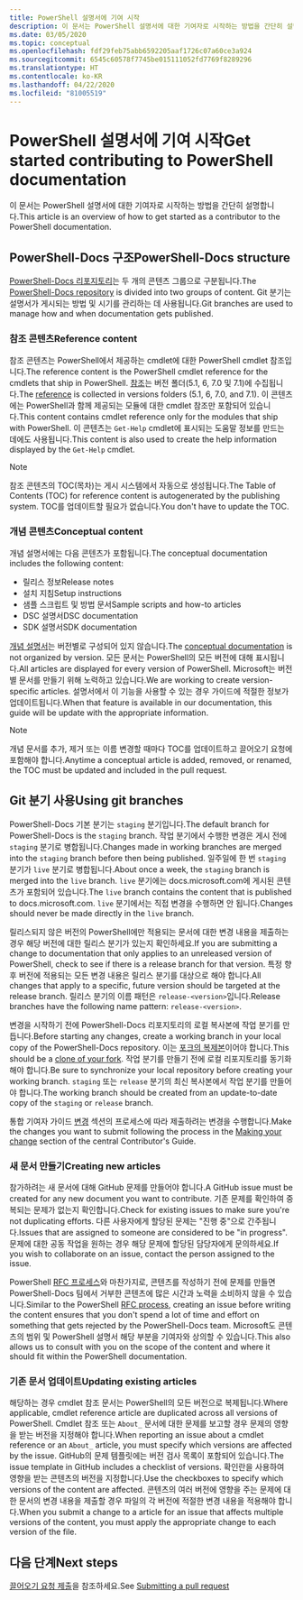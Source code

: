 ```yaml
---
title: PowerShell 설명서에 기여 시작
description: 이 문서는 PowerShell 설명서에 대한 기여자로 시작하는 방법을 간단히 설명합니다.
ms.date: 03/05/2020
ms.topic: conceptual
ms.openlocfilehash: fdf29feb75abb6592205aaf1726c07a60ce3a924
ms.sourcegitcommit: 6545c60578f7745be015111052fd7769f8289296
ms.translationtype: HT
ms.contentlocale: ko-KR
ms.lasthandoff: 04/22/2020
ms.locfileid: "81005519"
---
```

# <a name="get-started-contributing-to-powershell-documentation"></a><span data-ttu-id="974eb-103">PowerShell 설명서에 기여 시작</span><span class="sxs-lookup"><span data-stu-id="974eb-103">Get started contributing to PowerShell documentation</span></span>

<span data-ttu-id="974eb-104">이 문서는 PowerShell 설명서에 대한 기여자로 시작하는 방법을 간단히 설명합니다.</span><span class="sxs-lookup"><span data-stu-id="974eb-104">This article is an overview of how to get started as a contributor to the PowerShell documentation.</span></span>

## <a name="powershell-docs-structure"></a><span data-ttu-id="974eb-105">PowerShell-Docs 구조</span><span class="sxs-lookup"><span data-stu-id="974eb-105">PowerShell-Docs structure</span></span>

<span data-ttu-id="974eb-106">[PowerShell-Docs 리포지토리][psdocs]는 두 개의 콘텐츠 그룹으로 구분됩니다.</span><span class="sxs-lookup"><span data-stu-id="974eb-106">The [PowerShell-Docs repository][psdocs] is divided into two groups of content.</span></span> <span data-ttu-id="974eb-107">Git 분기는 설명서가 게시되는 방법 및 시기를 관리하는 데 사용됩니다.</span><span class="sxs-lookup"><span data-stu-id="974eb-107">Git branches are used to manage how and when documentation gets published.</span></span>

### <a name="reference-content"></a><span data-ttu-id="974eb-108">참조 콘텐츠</span><span class="sxs-lookup"><span data-stu-id="974eb-108">Reference content</span></span>

<span data-ttu-id="974eb-109">참조 콘텐츠는 PowerShell에서 제공하는 cmdlet에 대한 PowerShell cmdlet 참조입니다.</span><span class="sxs-lookup"><span data-stu-id="974eb-109">The reference content is the PowerShell cmdlet reference for the cmdlets that ship in PowerShell.</span></span>
<span data-ttu-id="974eb-110">[참조][ref]는 버전 폴더(5.1, 6, 7.0 및 7.1)에 수집됩니다.</span><span class="sxs-lookup"><span data-stu-id="974eb-110">The [reference][ref] is collected in versions folders (5.1, 6, 7.0, and 7.1).</span></span> <span data-ttu-id="974eb-111">이 콘텐츠에는 PowerShell과 함께 제공되는 모듈에 대한 cmdlet 참조만 포함되어 있습니다.</span><span class="sxs-lookup"><span data-stu-id="974eb-111">This content contains cmdlet reference only for the modules that ship with PowerShell.</span></span> <span data-ttu-id="974eb-112">이 콘텐츠는 `Get-Help` cmdlet에 표시되는 도움말 정보를 만드는 데에도 사용됩니다.</span><span class="sxs-lookup"><span data-stu-id="974eb-112">This content is also used to create the help information displayed by the `Get-Help` cmdlet.</span></span>

> [!NOTE]
> <span data-ttu-id="974eb-113">참조 콘텐츠의 TOC(목차)는 게시 시스템에서 자동으로 생성됩니다.</span><span class="sxs-lookup"><span data-stu-id="974eb-113">The Table of Contents (TOC) for reference content is autogenerated by the publishing system.</span></span> <span data-ttu-id="974eb-114">TOC를 업데이트할 필요가 없습니다.</span><span class="sxs-lookup"><span data-stu-id="974eb-114">You don't have to update the TOC.</span></span>

### <a name="conceptual-content"></a><span data-ttu-id="974eb-115">개념 콘텐츠</span><span class="sxs-lookup"><span data-stu-id="974eb-115">Conceptual content</span></span>

<span data-ttu-id="974eb-116">개념 설명서에는 다음 콘텐츠가 포함됩니다.</span><span class="sxs-lookup"><span data-stu-id="974eb-116">The conceptual documentation includes the following content:</span></span>

- <span data-ttu-id="974eb-117">릴리스 정보</span><span class="sxs-lookup"><span data-stu-id="974eb-117">Release notes</span></span>
- <span data-ttu-id="974eb-118">설치 지침</span><span class="sxs-lookup"><span data-stu-id="974eb-118">Setup instructions</span></span>
- <span data-ttu-id="974eb-119">샘플 스크립트 및 방법 문서</span><span class="sxs-lookup"><span data-stu-id="974eb-119">Sample scripts and how-to articles</span></span>
- <span data-ttu-id="974eb-120">DSC 설명서</span><span class="sxs-lookup"><span data-stu-id="974eb-120">DSC documentation</span></span>
- <span data-ttu-id="974eb-121">SDK 설명서</span><span class="sxs-lookup"><span data-stu-id="974eb-121">SDK documentation</span></span>

<span data-ttu-id="974eb-122">[개념 설명서][conceptual]는 버전별로 구성되어 있지 않습니다.</span><span class="sxs-lookup"><span data-stu-id="974eb-122">The [conceptual documentation][conceptual] is not organized by version.</span></span> <span data-ttu-id="974eb-123">모든 문서는 PowerShell의 모든 버전에 대해 표시됩니다.</span><span class="sxs-lookup"><span data-stu-id="974eb-123">All articles are displayed for every version of PowerShell.</span></span> <span data-ttu-id="974eb-124">Microsoft는 버전별 문서를 만들기 위해 노력하고 있습니다.</span><span class="sxs-lookup"><span data-stu-id="974eb-124">We are working to create version-specific articles.</span></span> <span data-ttu-id="974eb-125">설명서에서 이 기능을 사용할 수 있는 경우 가이드에 적절한 정보가 업데이트됩니다.</span><span class="sxs-lookup"><span data-stu-id="974eb-125">When that feature is available in our documentation, this guide will be update with the appropriate information.</span></span>

> [!NOTE]
> <span data-ttu-id="974eb-126">개념 문서를 추가, 제거 또는 이름 변경할 때마다 TOC를 업데이트하고 끌어오기 요청에 포함해야 합니다.</span><span class="sxs-lookup"><span data-stu-id="974eb-126">Anytime a conceptual article is added, removed, or renamed, the TOC must be updated and included in the pull request.</span></span>

## <a name="using-git-branches"></a><span data-ttu-id="974eb-127">Git 분기 사용</span><span class="sxs-lookup"><span data-stu-id="974eb-127">Using git branches</span></span>

<span data-ttu-id="974eb-128">PowerShell-Docs 기본 분기는 `staging` 분기입니다.</span><span class="sxs-lookup"><span data-stu-id="974eb-128">The default branch for PowerShell-Docs is the `staging` branch.</span></span> <span data-ttu-id="974eb-129">작업 분기에서 수행한 변경은 게시 전에 `staging` 분기로 병합됩니다.</span><span class="sxs-lookup"><span data-stu-id="974eb-129">Changes made in working branches are merged into the `staging` branch before then being published.</span></span> <span data-ttu-id="974eb-130">일주일에 한 번 `staging` 분기가 `live` 분기로 병합됩니다.</span><span class="sxs-lookup"><span data-stu-id="974eb-130">About once a week, the `staging` branch is merged into the `live` branch.</span></span> <span data-ttu-id="974eb-131">`live` 분기에는 docs.microsoft.com에 게시된 콘텐츠가 포함되어 있습니다.</span><span class="sxs-lookup"><span data-stu-id="974eb-131">The `live` branch contains the content that is published to docs.microsoft.com.</span></span> <span data-ttu-id="974eb-132">`live` 분기에서는 직접 변경을 수행하면 안 됩니다.</span><span class="sxs-lookup"><span data-stu-id="974eb-132">Changes should never be made directly in the `live` branch.</span></span>

<span data-ttu-id="974eb-133">릴리스되지 않은 버전의 PowerShell에만 적용되는 문서에 대한 변경 내용을 제출하는 경우 해당 버전에 대한 릴리스 분기가 있는지 확인하세요.</span><span class="sxs-lookup"><span data-stu-id="974eb-133">If you are submitting a change to documentation that only applies to an unreleased version of PowerShell, check to see if there is a release branch for that version.</span></span> <span data-ttu-id="974eb-134">특정 향후 버전에 적용되는 모든 변경 내용은 릴리스 분기를 대상으로 해야 합니다.</span><span class="sxs-lookup"><span data-stu-id="974eb-134">All changes that apply to a specific, future version should be targeted at the release branch.</span></span> <span data-ttu-id="974eb-135">릴리스 분기의 이름 패턴은 `release-<version>`입니다.</span><span class="sxs-lookup"><span data-stu-id="974eb-135">Release branches have the following name pattern: `release-<version>`.</span></span>

<span data-ttu-id="974eb-136">변경을 시작하기 전에 PowerShell-Docs 리포지토리의 로컬 복사본에 작업 분기를 만듭니다.</span><span class="sxs-lookup"><span data-stu-id="974eb-136">Before starting any changes, create a working branch in your local copy of the PowerShell-Docs repository.</span></span> <span data-ttu-id="974eb-137">이는 [포크의 복제본][fork]이어야 합니다.</span><span class="sxs-lookup"><span data-stu-id="974eb-137">This should be a [clone of your fork][fork].</span></span> <span data-ttu-id="974eb-138">작업 분기를 만들기 전에 로컬 리포지토리를 동기화해야 합니다.</span><span class="sxs-lookup"><span data-stu-id="974eb-138">Be sure to synchronize your local repository before creating your working branch.</span></span> <span data-ttu-id="974eb-139">`staging` 또는 `release` 분기의 최신 복사본에서 작업 분기를 만들어야 합니다.</span><span class="sxs-lookup"><span data-stu-id="974eb-139">The working branch should be created from an update-to-date copy of the `staging` or `release` branch.</span></span>

<span data-ttu-id="974eb-140">통합 기여자 가이드 [변경][making-changes] 섹션의 프로세스에 따라 제출하려는 변경을 수행합니다.</span><span class="sxs-lookup"><span data-stu-id="974eb-140">Make the changes you want to submit following the process in the [Making your change][making-changes] section of the central Contributor's Guide.</span></span>

### <a name="creating-new-articles"></a><span data-ttu-id="974eb-141">새 문서 만들기</span><span class="sxs-lookup"><span data-stu-id="974eb-141">Creating new articles</span></span>

<span data-ttu-id="974eb-142">참가하려는 새 문서에 대해 GitHub 문제를 만들어야 합니다.</span><span class="sxs-lookup"><span data-stu-id="974eb-142">A GitHub issue must be created for any new document you want to contribute.</span></span> <span data-ttu-id="974eb-143">기존 문제를 확인하여 중복되는 문제가 없는지 확인합니다.</span><span class="sxs-lookup"><span data-stu-id="974eb-143">Check for existing issues to make sure you're not duplicating efforts.</span></span> <span data-ttu-id="974eb-144">다른 사용자에게 할당된 문제는 "진행 중"으로 간주됩니다.</span><span class="sxs-lookup"><span data-stu-id="974eb-144">Issues that are assigned to someone are considered to be "in progress".</span></span> <span data-ttu-id="974eb-145">문제에 대한 공동 작업을 원하는 경우 해당 문제에 할당된 담당자에게 문의하세요.</span><span class="sxs-lookup"><span data-stu-id="974eb-145">If you wish to collaborate on an issue, contact the person assigned to the issue.</span></span>

<span data-ttu-id="974eb-146">PowerShell [RFC 프로세스][rfc]와 마찬가지로, 콘텐츠를 작성하기 전에 문제를 만들면 PowerShell-Docs 팀에서 거부한 콘텐츠에 많은 시간과 노력을 소비하지 않을 수 있습니다.</span><span class="sxs-lookup"><span data-stu-id="974eb-146">Similar to the PowerShell [RFC process][rfc], creating an issue before writing the content ensures that you don't spend a lot of time and effort on something that gets rejected by the PowerShell-Docs team.</span></span> <span data-ttu-id="974eb-147">Microsoft도 콘텐츠의 범위 및 PowerShell 설명서 해당 부분을 기여자와 상의할 수 있습니다.</span><span class="sxs-lookup"><span data-stu-id="974eb-147">This also allows us to consult with you on the scope of the content and where it should fit within the PowerShell documentation.</span></span>

### <a name="updating-existing-articles"></a><span data-ttu-id="974eb-148">기존 문서 업데이트</span><span class="sxs-lookup"><span data-stu-id="974eb-148">Updating existing articles</span></span>

<span data-ttu-id="974eb-149">해당하는 경우 cmdlet 참조 문서는 PowerShell의 모든 버전으로 복제됩니다.</span><span class="sxs-lookup"><span data-stu-id="974eb-149">Where applicable, cmdlet reference article are duplicated across all versions of PowerShell.</span></span> <span data-ttu-id="974eb-150">Cmdlet 참조 또는 `About_` 문서에 대한 문제를 보고할 경우 문제의 영향을 받는 버전을 지정해야 합니다.</span><span class="sxs-lookup"><span data-stu-id="974eb-150">When reporting an issue about a cmdlet reference or an `About_` article, you must specify which versions are affected by the issue.</span></span> <span data-ttu-id="974eb-151">GitHub의 문제 템플릿에는 버전 검사 목록이 포함되어 있습니다.</span><span class="sxs-lookup"><span data-stu-id="974eb-151">The issue template in GitHub includes a checklist of versions.</span></span> <span data-ttu-id="974eb-152">확인란을 사용하여 영향을 받는 콘텐츠의 버전을 지정합니다.</span><span class="sxs-lookup"><span data-stu-id="974eb-152">Use the checkboxes to specify which versions of the content are affected.</span></span> <span data-ttu-id="974eb-153">콘텐츠의 여러 버전에 영향을 주는 문제에 대한 문서의 변경 내용을 제출할 경우 파일의 각 버전에 적절한 변경 내용을 적용해야 합니다.</span><span class="sxs-lookup"><span data-stu-id="974eb-153">When you submit a change to a article for an issue that affects multiple versions of the content, you must apply the appropriate change to each version of the file.</span></span>

## <a name="next-steps"></a><span data-ttu-id="974eb-154">다음 단계</span><span class="sxs-lookup"><span data-stu-id="974eb-154">Next steps</span></span>

<span data-ttu-id="974eb-155">[끌어오기 요청 제출](pull-requests.md)을 참조하세요.</span><span class="sxs-lookup"><span data-stu-id="974eb-155">See [Submitting a pull request](pull-requests.md)</span></span>

<!--link refs-->
[conceptual]: https://github.com/MicrosoftDocs/PowerShell-Docs/tree/staging/reference/docs-conceptual
[fork]: /contribute/get-started-setup-local#fork-the-repository
[making-changes]: /contribute/how-to-write-workflows-major#making-your-changes
[psdocs]: https://github.com/MicrosoftDocs/PowerShell-Docs
[ref]: https://github.com/MicrosoftDocs/PowerShell-Docs/tree/staging/reference
[rfc]: https://github.com/PowerShell/powershell-rfc/blob/master/RFC0000-RFC-Process.md